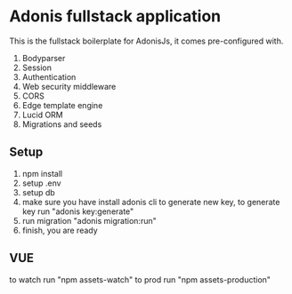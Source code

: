 # Adonis fullstack application

This is the fullstack boilerplate for AdonisJs, it comes pre-configured with.

1. Bodyparser
2. Session
3. Authentication
4. Web security middleware
5. CORS
6. Edge template engine
7. Lucid ORM
8. Migrations and seeds

## Setup

1. npm install
2. setup .env
3. setup db
3. make sure you have install adonis cli to generate new key, to generate key run "adonis key:generate"
4. run migration "adonis migration:run"
5. finish, you are ready

## VUE
to watch run "npm assets-watch"
to prod run "npm assets-production"